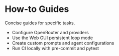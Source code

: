 # How-to Guides

Concise guides for specific tasks.

- Configure OpenRouter and providers
- Use the Web GUI persistent loop mode
- Create custom prompts and agent configurations
- Run CI locally with pre-commit and pytest
